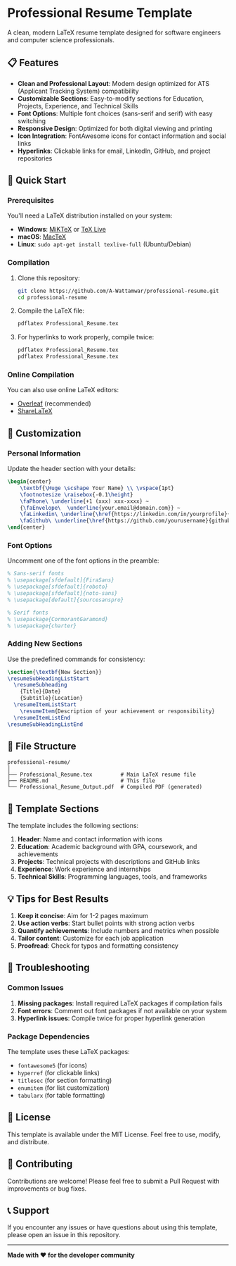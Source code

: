 # Professional Resume Template

A clean, modern LaTeX resume template designed for software engineers and computer science professionals.

## 📋 Features

- **Clean and Professional Layout**: Modern design optimized for ATS (Applicant Tracking System) compatibility
- **Customizable Sections**: Easy-to-modify sections for Education, Projects, Experience, and Technical Skills
- **Font Options**: Multiple font choices (sans-serif and serif) with easy switching
- **Responsive Design**: Optimized for both digital viewing and printing
- **Icon Integration**: FontAwesome icons for contact information and social links
- **Hyperlinks**: Clickable links for email, LinkedIn, GitHub, and project repositories

## 🚀 Quick Start

### Prerequisites

You'll need a LaTeX distribution installed on your system:

- **Windows**: [MiKTeX](https://miktex.org/) or [TeX Live](https://www.tug.org/texlive/)
- **macOS**: [MacTeX](https://www.tug.org/mactex/)
- **Linux**: `sudo apt-get install texlive-full` (Ubuntu/Debian)

### Compilation

1. Clone this repository:
   ```bash
   git clone https://github.com/A-Wattamwar/professional-resume.git
   cd professional-resume
   ```

2. Compile the LaTeX file:
   ```bash
   pdflatex Professional_Resume.tex
   ```

3. For hyperlinks to work properly, compile twice:
   ```bash
   pdflatex Professional_Resume.tex
   pdflatex Professional_Resume.tex
   ```

### Online Compilation

You can also use online LaTeX editors:
- [Overleaf](https://www.overleaf.com/) (recommended)
- [ShareLaTeX](https://www.sharelatex.com/)

## 📝 Customization

### Personal Information

Update the header section with your details:

```latex
\begin{center}
    \textbf{\Huge \scshape Your Name} \\ \vspace{1pt}
    \footnotesize \raisebox{-0.1\height}
    \faPhone\ \underline{+1 (xxx) xxx-xxxx} ~ 
    {\faEnvelope\  \underline{your.email@domain.com}} ~ 
    \faLinkedin\ \underline{\href{https://linkedin.com/in/yourprofile}{linkedin.com/in/yourprofile}} ~
    \faGithub\ \underline{\href{https://github.com/yourusername}{github.com/yourusername}}
\end{center}
```

### Font Options

Uncomment one of the font options in the preamble:

```latex
% Sans-serif fonts
% \usepackage[sfdefault]{FiraSans}
% \usepackage[sfdefault]{roboto}
% \usepackage[sfdefault]{noto-sans}
% \usepackage[default]{sourcesanspro}

% Serif fonts
% \usepackage{CormorantGaramond}
% \usepackage{charter}
```

### Adding New Sections

Use the predefined commands for consistency:

```latex
\section{\textbf{New Section}}
\resumeSubHeadingListStart
  \resumeSubheading
    {Title}{Date}
    {Subtitle}{Location}
  \resumeItemListStart
    \resumeItem{Description of your achievement or responsibility}
  \resumeItemListEnd
\resumeSubHeadingListEnd
```

## 📁 File Structure

```
professional-resume/
│
├── Professional_Resume.tex         # Main LaTeX resume file
├── README.md                       # This file
└── Professional_Resume_Output.pdf  # Compiled PDF (generated)
```

## 🎨 Template Sections

The template includes the following sections:

1. **Header**: Name and contact information with icons
2. **Education**: Academic background with GPA, coursework, and achievements
3. **Projects**: Technical projects with descriptions and GitHub links
4. **Experience**: Work experience and internships
5. **Technical Skills**: Programming languages, tools, and frameworks

## 💡 Tips for Best Results

1. **Keep it concise**: Aim for 1-2 pages maximum
2. **Use action verbs**: Start bullet points with strong action verbs
3. **Quantify achievements**: Include numbers and metrics when possible
4. **Tailor content**: Customize for each job application
5. **Proofread**: Check for typos and formatting consistency

## 🔧 Troubleshooting

### Common Issues

1. **Missing packages**: Install required LaTeX packages if compilation fails
2. **Font errors**: Comment out font packages if not available on your system
3. **Hyperlink issues**: Compile twice for proper hyperlink generation

### Package Dependencies

The template uses these LaTeX packages:
- `fontawesome5` (for icons)
- `hyperref` (for clickable links)
- `titlesec` (for section formatting)
- `enumitem` (for list customization)
- `tabularx` (for table formatting)

## 📄 License

This template is available under the MIT License. Feel free to use, modify, and distribute.

## 🤝 Contributing

Contributions are welcome! Please feel free to submit a Pull Request with improvements or bug fixes.

## 📞 Support

If you encounter any issues or have questions about using this template, please open an issue in this repository.

---

**Made with ❤️ for the developer community** 

